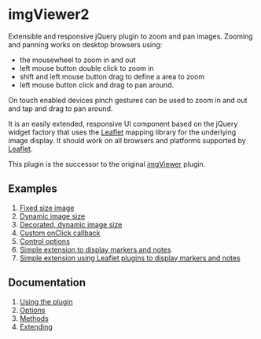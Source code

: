 # imgViewer2
Extensible and responsive jQuery plugin to zoom and pan images. Zooming and panning works on desktop browsers using:
- the mousewheel to zoom in and out
- left mouse button double click to zoom in
- shift and left mouse button drag to define a area to zoom
- left mouse button click and drag to  pan around. 

On touch enabled devices pinch gestures can be used to zoom in and out and tap and drag to pan around. 

It is an easily extended, responsive UI component based on the jQuery widget factory that uses the [Leaflet](http://leafletjs.com/index.html) mapping library for the underlying image display. It should work on all browsers and platforms supported by [Leaflet](http://leafletjs.com/index.html).

This plugin is the successor to the original [imgViewer](https://github.com/waynegm/imgViewer) plugin.

## Examples
1. [Fixed size image](http://waynegm.github.io/imgViewer2/fixed_image_size.html)
2. [Dynamic image size](http://waynegm.github.io/imgViewer2/dynamic_image_size.html)
3. [Decorated, dynamic image size](http://waynegm.github.io/imgViewer2/dynamic_decorated_image.html)
4. [Custom onClick callback](http://waynegm.github.io/imgViewer2/custom_onclick_callback.html)
2. [Control options](http://waynegm.github.io/imgViewer2/control_options.html)
3. [Simple extension to display markers and notes](http://waynegm.github.io/imgViewer2/basic_note.html)
4. [Simple extension using Leaflet plugins to display markers and notes](http://waynegm.github.io/imgViewer2/basic_note_with_plugins.html)



## Documentation
1. [Using the plugin](plugindocs/usage.md)
2. [Options](plugindocs/options.md)
2. [Methods](plugindocs/methods.md)
3. [Extending](plugindocs/extending.md)
